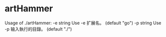 # artHammer

Usage of ./artHammer:
  -e string
    	Use -e <Condition> 扩展名。 (default "go")
  -p string
    	Use -p <Condition> 输入執行的目錄。 (default "./")
